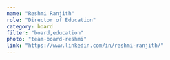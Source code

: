 ```yaml
---
name: "Reshmi Ranjith"
role: "Director of Education"
category: board
filter: "board,education"
photo: "team-board-reshmi"
link: "https://www.linkedin.com/in/reshmi-ranjith/"
---
```

